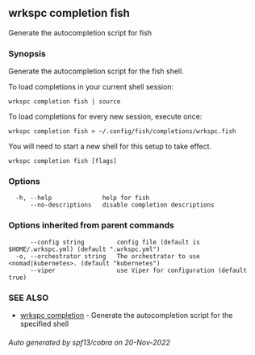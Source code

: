 ## wrkspc completion fish

Generate the autocompletion script for fish

### Synopsis

Generate the autocompletion script for the fish shell.

To load completions in your current shell session:

	wrkspc completion fish | source

To load completions for every new session, execute once:

	wrkspc completion fish > ~/.config/fish/completions/wrkspc.fish

You will need to start a new shell for this setup to take effect.


```
wrkspc completion fish [flags]
```

### Options

```
  -h, --help              help for fish
      --no-descriptions   disable completion descriptions
```

### Options inherited from parent commands

```
      --config string         config file (default is $HOME/.wrkspc.yml) (default ".wrkspc.yml")
  -o, --orchestrator string   The orchestrator to use <nomad|kubernetes>. (default "kubernetes")
      --viper                 use Viper for configuration (default true)
```

### SEE ALSO

* [wrkspc completion](wrkspc_completion.md)	 - Generate the autocompletion script for the specified shell

###### Auto generated by spf13/cobra on 20-Nov-2022
